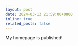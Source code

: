 ```yaml
---
layout: post
date: 2024-03-13 21:59:00+0800
inline: true
related_posts: false
---
```


My homepage is published!
